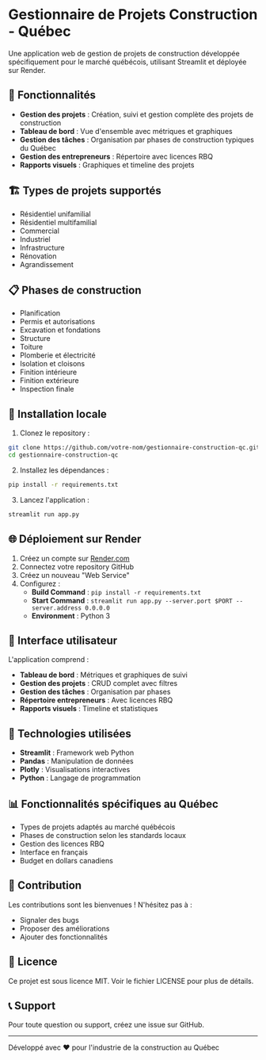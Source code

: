 # Gestionnaire de Projets Construction - Québec

Une application web de gestion de projets de construction développée spécifiquement pour le marché québécois, utilisant Streamlit et déployée sur Render.

## 🎯 Fonctionnalités

- **Gestion des projets** : Création, suivi et gestion complète des projets de construction
- **Tableau de bord** : Vue d'ensemble avec métriques et graphiques
- **Gestion des tâches** : Organisation par phases de construction typiques du Québec
- **Gestion des entrepreneurs** : Répertoire avec licences RBQ
- **Rapports visuels** : Graphiques et timeline des projets

## 🏗️ Types de projets supportés

- Résidentiel unifamilial
- Résidentiel multifamilial
- Commercial
- Industriel
- Infrastructure
- Rénovation
- Agrandissement

## 📋 Phases de construction

- Planification
- Permis et autorisations
- Excavation et fondations
- Structure
- Toiture
- Plomberie et électricité
- Isolation et cloisons
- Finition intérieure
- Finition extérieure
- Inspection finale

## 🚀 Installation locale

1. Clonez le repository :
```bash
git clone https://github.com/votre-nom/gestionnaire-construction-qc.git
cd gestionnaire-construction-qc
```

2. Installez les dépendances :
```bash
pip install -r requirements.txt
```

3. Lancez l'application :
```bash
streamlit run app.py
```

## 🌐 Déploiement sur Render

1. Créez un compte sur [Render.com](https://render.com)
2. Connectez votre repository GitHub
3. Créez un nouveau "Web Service"
4. Configurez :
   - **Build Command** : `pip install -r requirements.txt`
   - **Start Command** : `streamlit run app.py --server.port $PORT --server.address 0.0.0.0`
   - **Environment** : Python 3

## 📱 Interface utilisateur

L'application comprend :
- **Tableau de bord** : Métriques et graphiques de suivi
- **Gestion des projets** : CRUD complet avec filtres
- **Gestion des tâches** : Organisation par phases
- **Répertoire entrepreneurs** : Avec licences RBQ
- **Rapports visuels** : Timeline et statistiques

## 🔧 Technologies utilisées

- **Streamlit** : Framework web Python
- **Pandas** : Manipulation de données
- **Plotly** : Visualisations interactives
- **Python** : Langage de programmation

## 📊 Fonctionnalités spécifiques au Québec

- Types de projets adaptés au marché québécois
- Phases de construction selon les standards locaux
- Gestion des licences RBQ
- Interface en français
- Budget en dollars canadiens

## 🤝 Contribution

Les contributions sont les bienvenues ! N'hésitez pas à :
- Signaler des bugs
- Proposer des améliorations
- Ajouter des fonctionnalités

## 📄 Licence

Ce projet est sous licence MIT. Voir le fichier LICENSE pour plus de détails.

## 📞 Support

Pour toute question ou support, créez une issue sur GitHub.

---

Développé avec ❤️ pour l'industrie de la construction au Québec
